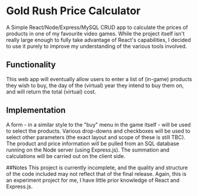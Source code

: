 # Gold Rush Price Calculator
A Simple React/Node/Express/MySQL CRUD app to calculate the prices of products in one of my favourite video games.
While the project itself isn't really large enough to fully take advantage of React's capabilities, I decided to use it purely to improve my understanding of the various
tools involved.
## Functionality
This web app will eventually allow users to enter a list of (in-game) products they wish to buy, the day of the (virtual) year they intend to buy them on, and will return the total (virtual) cost.
## Implementation
A form - in a similar style to the "buy" menu in the game itself - will be used to select the products. Various drop-downs and checkboxes will be used to select other parameters (the exact layout and scope of these is still TBC). The product and price information will be pulled from an SQL database running on the Node server (using Express.js). The summation and calculations will be carried out on the client side.

##Notes
This project is currently incomplete, and the quality and structure of the code included may not reflect that of the final release. Again, this is an experiment project for me, I have little prior knowledge of React and Express.js.
